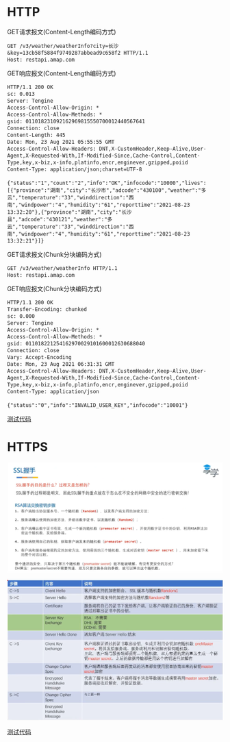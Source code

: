 # HTTP

GET请求报文(Content-Length编码方式)

```http
GET /v3/weather/weatherInfo?city=长沙&key=13cb58f5884f9749287abbead9c658f2 HTTP/1.1
Host: restapi.amap.com
```

GET响应报文(Content-Length编码方式)

```http
HTTP/1.1 200 OK
sc: 0.013
Server: Tengine
Access-Control-Allow-Origin: *
Access-Control-Allow-Methods: *
gsid: 011018231092162969815550700012440567641
Connection: close
Content-Length: 445
Date: Mon, 23 Aug 2021 05:55:55 GMT
Access-Control-Allow-Headers: DNT,X-CustomHeader,Keep-Alive,User-Agent,X-Requested-With,If-Modified-Since,Cache-Control,Content-Type,key,x-biz,x-info,platinfo,encr,enginever,gzipped,poiid
Content-Type: application/json;charset=UTF-8

{"status":"1","count":"2","info":"OK","infocode":"10000","lives":[{"province":"湖南","city":"长沙市","adcode":"430100","weather":"多云","temperature":"33","winddirection":"西南","windpower":"4","humidity":"61","reporttime":"2021-08-23 13:32:20"},{"province":"湖南","city":"长沙县","adcode":"430121","weather":"多云","temperature":"33","winddirection":"西南","windpower":"4","humidity":"61","reporttime":"2021-08-23 13:32:21"}]}

```



GET请求报文(Chunk分块编码方式)

```http
GET /v3/weather/weatherInfo HTTP/1.1
Host: restapi.amap.com
```

GET响应报文(Chunk分块编码方式)

```http
HTTP/1.1 200 OK
Transfer-Encoding: chunked
sc: 0.000
Server: Tengine
Access-Control-Allow-Origin: *
Access-Control-Allow-Methods: *
gsid: 011018221254162970029101600012630688040
Connection: close
Vary: Accept-Encoding
Date: Mon, 23 Aug 2021 06:31:31 GMT
Access-Control-Allow-Headers: DNT,X-CustomHeader,Keep-Alive,User-Agent,X-Requested-With,If-Modified-Since,Cache-Control,Content-Type,key,x-biz,x-info,platinfo,encr,enginever,gzipped,poiid
Content-Type: application/json

{"status":"0","info":"INVALID_USER_KEY","infocode":"10001"}

```

[测试代码](http-get/src/main/java/http/HttpRequestBuilder.java)

# HTTPS

![image-20210823143258115](README.assets/image-20210823143258115.png)

![image-20210823143325864](README.assets/image-20210823143325864.png)

[测试代码](http-get/src/main/java/https/HttpsRequestBuilder.java)

